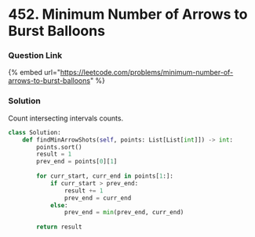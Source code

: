 # 452. Minimum Number of Arrows to Burst Balloons

### Question Link

{% embed url="https://leetcode.com/problems/minimum-number-of-arrows-to-burst-balloons" %}

### Solution

Count intersecting intervals counts.

```python
class Solution:
    def findMinArrowShots(self, points: List[List[int]]) -> int:
        points.sort()
        result = 1
        prev_end = points[0][1]
        
        for curr_start, curr_end in points[1:]:
            if curr_start > prev_end:
                result += 1
                prev_end = curr_end
            else:
                prev_end = min(prev_end, curr_end)
        
        return result
```
